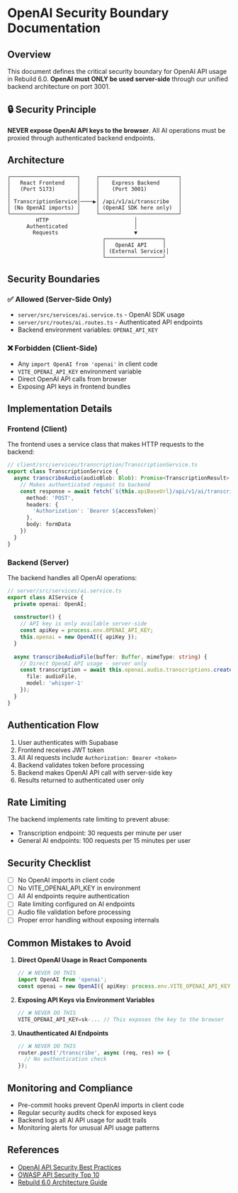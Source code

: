 # OpenAI Security Boundary Documentation

## Overview

This document defines the critical security boundary for OpenAI API usage in Rebuild 6.0. **OpenAI must ONLY be used server-side** through our unified backend architecture on port 3001.

## 🔒 Security Principle

**NEVER expose OpenAI API keys to the browser**. All AI operations must be proxied through authenticated backend endpoints.

## Architecture

```
┌─────────────────────┐     ┌─────────────────────────┐
│   React Frontend    │     │    Express Backend      │
│   (Port 5173)       │     │    (Port 3001)          │
│                     │     │                         │
│ TranscriptionService│────▶│ /api/v1/ai/transcribe   │
│ (No OpenAI imports) │     │ (OpenAI SDK here only)  │
└─────────────────────┘     └─────────────────────────┘
         HTTP                           │
      Authenticated                     │
        Requests                        ▼
                              ┌──────────────────┐
                              │   OpenAI API     │
                              │ (External Service)│
                              └──────────────────┘
```

## Security Boundaries

### ✅ Allowed (Server-Side Only)

- `server/src/services/ai.service.ts` - OpenAI SDK usage
- `server/src/routes/ai.routes.ts` - Authenticated API endpoints
- Backend environment variables: `OPENAI_API_KEY`

### ❌ Forbidden (Client-Side)

- Any `import OpenAI from 'openai'` in client code
- `VITE_OPENAI_API_KEY` environment variable
- Direct OpenAI API calls from browser
- Exposing API keys in frontend bundles

## Implementation Details

### Frontend (Client)

The frontend uses a service class that makes HTTP requests to the backend:

```typescript
// client/src/services/transcription/TranscriptionService.ts
export class TranscriptionService {
  async transcribeAudio(audioBlob: Blob): Promise<TranscriptionResult> {
    // Makes authenticated request to backend
    const response = await fetch(`${this.apiBaseUrl}/api/v1/ai/transcribe`, {
      method: 'POST',
      headers: {
        'Authorization': `Bearer ${accessToken}`
      },
      body: formData
    })
  }
}
```

### Backend (Server)

The backend handles all OpenAI operations:

```typescript
// server/src/services/ai.service.ts
export class AIService {
  private openai: OpenAI;
  
  constructor() {
    // API key is only available server-side
    const apiKey = process.env.OPENAI_API_KEY;
    this.openai = new OpenAI({ apiKey });
  }
  
  async transcribeAudioFile(buffer: Buffer, mimeType: string) {
    // Direct OpenAI API usage - server only
    const transcription = await this.openai.audio.transcriptions.create({
      file: audioFile,
      model: 'whisper-1'
    });
  }
}
```

## Authentication Flow

1. User authenticates with Supabase
2. Frontend receives JWT token
3. All AI requests include `Authorization: Bearer <token>`
4. Backend validates token before processing
5. Backend makes OpenAI API call with server-side key
6. Results returned to authenticated user only

## Rate Limiting

The backend implements rate limiting to prevent abuse:

- Transcription endpoint: 30 requests per minute per user
- General AI endpoints: 100 requests per 15 minutes per user

## Security Checklist

- [ ] No OpenAI imports in client code
- [ ] No VITE_OPENAI_API_KEY in environment
- [ ] All AI endpoints require authentication
- [ ] Rate limiting configured on AI endpoints
- [ ] Audio file validation before processing
- [ ] Proper error handling without exposing internals

## Common Mistakes to Avoid

1. **Direct OpenAI Usage in React Components**
   ```typescript
   // ❌ NEVER DO THIS
   import OpenAI from 'openai';
   const openai = new OpenAI({ apiKey: process.env.VITE_OPENAI_API_KEY });
   ```

2. **Exposing API Keys via Environment Variables**
   ```typescript
   // ❌ NEVER DO THIS
   VITE_OPENAI_API_KEY=sk-... // This exposes the key to the browser
   ```

3. **Unauthenticated AI Endpoints**
   ```typescript
   // ❌ NEVER DO THIS
   router.post('/transcribe', async (req, res) => {
     // No authentication check
   });
   ```

## Monitoring and Compliance

- Pre-commit hooks prevent OpenAI imports in client code
- Regular security audits check for exposed keys
- Backend logs all AI API usage for audit trails
- Monitoring alerts for unusual API usage patterns

## References

- [OpenAI API Security Best Practices](https://platform.openai.com/docs/guides/safety-best-practices)
- [OWASP API Security Top 10](https://owasp.org/www-project-api-security/)
- [Rebuild 6.0 Architecture Guide](../ARCHITECTURE.md)